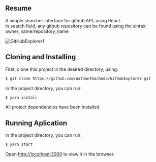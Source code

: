 ## Resume

A simple searcher interface for github API, using React. </br>
In search field, any github repository can be found using the sintax: owner_name/repository_name

![GitHubExplorer1](https://user-images.githubusercontent.com/13165470/115872144-d6ce9d00-a417-11eb-8c75-a973841c4fbe.png)


## Cloning and Installing

First, clone this project in the desired directory, using:

```bash
$ git clone https://github.com/nathanfmachado/GithubExplorer.git
```

In the project directory, you can run:

```bash
$ yarn install
``` 

All project dependencies have been installed.

## Running Aplication

In the project directory, you can run:

```bash
$ yarn start
```

Open [http://localhost:3000](http://localhost:3000) to view it in the browser.
